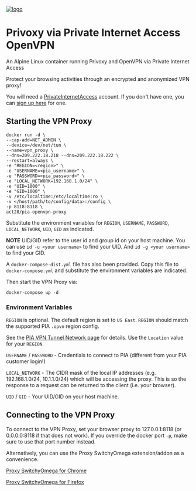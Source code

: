 [![logo](https://www.privateinternetaccess.com/assets/PIALogo2x-09ca10950967bd3be87a5ef7730a69e07892d519cfc8f15228bec0a4f6102cc1.png)](https://www.privateinternetaccess.com/pages/network/dkrpia)

# Privoxy via Private Internet Access OpenVPN
An Alpine Linux container running Privoxy and OpenVPN via Private Internet Access

Protect your browsing activities through an encrypted and anonymized VPN proxy!

You will need a [PrivateInternetAccess](https://www.privateinternetaccess.com/pages/how-it-works/dkrpia) account.
If you don't have one, you can [sign up here](https://www.privateinternetaccess.com/pages/buy-vpn/dkrpia) for one.

## Starting the VPN Proxy

```Shell
docker run -d \
--cap-add=NET_ADMIN \
--device=/dev/net/tun \
--name=vpn_proxy \
--dns=209.222.18.218 --dns=209.222.18.222 \
--restart=always \
-e "REGION=<region>" \
-e "USERNAME=<pia_username>" \
-e "PASSWORD=<pia_password>" \
-e "LOCAL_NETWORK=192.168.1.0/24" \
-e "UID=1000" \
-e "GID=1000" \
-v /etc/localtime:/etc/localtime:ro \
-v </host/path/to/config/data>:/config \
-p 8118:8118 \
act28/pia-openvpn-proxy
```

Substitute the environment variables for `REGION`, `USERNAME`, `PASSWORD`, `LOCAL_NETWORK`, `UID`, `GID` as indicated.

**NOTE** UID/GID refer to the user id and group id on your host machine. You can use `id -u <your username>` to find your UID. And `id -g <your username>` to find your GID.

A `docker-compose-dist.yml` file has also been provided. Copy this file to `docker-compose.yml` and substitute the environment variables are indicated.

Then start the VPN Proxy via:

```Shell
docker-compose up -d
```

### Environment Variables
`REGION` is optional. The default region is set to `US East`. `REGION` should match the supported PIA `.opvn` region config.

See the [PIA VPN Tunnel Network page](https://www.privateinternetaccess.com/pages/network/dkrpia) for details.
Use the `Location` value for your `REGION`.

`USERNAME` / `PASSWORD` - Credentials to connect to PIA (different from your PIA customer login!)

`LOCAL_NETWORK` - The CIDR mask of the local IP addresses (e.g. 192.168.1.0/24, 10.1.1.0/24) which will be accessing the proxy. This is so the response to a request can be returned to the client (i.e. your browser).

`UID` / `GID` - Your UID/GID on your host machine.

## Connecting to the VPN Proxy

To connect to the VPN Proxy, set your browser proxy to 127.0.0.1:8118 (or 0.0.0.0:8118 if that does not work). If you override the docker port `-p`, make sure to use that port number instead.

Alternatively, you can use the Proxy SwitchyOmega extension/addon as a convenience.

[Proxy SwitchyOmega for Chrome](https://chrome.google.com/webstore/detail/proxy-switchyomega/padekgcemlokbadohgkifijomclgjgif)

[Proxy SwitchyOmega for Firefox](https://addons.mozilla.org/en-US/firefox/addon/switchyomega/)
